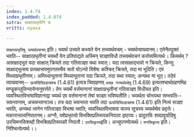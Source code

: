 ```yaml
---
index: 1.4.74
index_padded: 1.4.074
sutra: साक्षात्प्रभृतीनि च
vritti: nyasa

---
```

`साक्षात्प्रभृतिषु च्व्यर्थवचनम्` इति। च्व्यर्थ उच्यते कथ्यते येन तच्व्यर्थवचम् - च्व्यर्थव्याख्यानम्। एतेनैतदुक्तं भवति-- साक्षात्प्रभृतीनां च्व्यर्थो येन प्रतिपाद्यते अस्मिन् सञ्ज्ञाविधौ तच्व्यर्थवचनं कर्त्तव्यमित्यर्थः। किमर्थम् ? असाक्षाद्भूतं यदा साक्षात् क्रियते तदा गतिसञ्ज्ञा यथा स्यात्। यदा त्वसाक्षाद्भावो न क्रियते, किन्तु साक्षाद्भूत्सय प्रत्यक्षभावमुपगतस्यैव सतो योऽन्यो विशेषः कश्चित् क्रियते, तदा मा भूदिति। एवं मिथ्याप्रभृतीनाम्। अमिथ्याभूतानां मिथ्याभूतानां यदा क्रियते, तदा यथा स्यात्; अन्यथा मा भूत्। तदेवं व्याख्यानम्-- `ऊर्यादिच्विडाचश्च` (1.4.61) इत्यत्र च्विग्रहणम् `अच्छ गत्यर्थवदेषु` (1.4.69) इत्यतश्चार्थग्रहणमिह मण्डूकप्लुतिन्यायेनानुवर्त्तते। तेन च्व्यर्थे वर्त्तमानानां साक्षात्प्रभृतीनां गतिसञ्ज्ञा विधीयत इति। व्यवस्थितविभाषाविज्ञानाद्वा च्व्यर्थ एव वर्त्तमानानां तेषां सञ्ज्ञा भविष्यतीति। च्व्यर्थता चोभयथा सम्भवति-- च्व्यन्तानाम्, अच्व्यन्तानाञ्च। तत्र यदा च्व्यन्तता भवति तदा `ऊर्यादिच्विडाचश्च` (1.4.61) इति नित्यं सञ्ज्ञा भवति, अन्यथा त्वनेन गतिसञ्ज्ञा विभाषा भवति; व्यवस्थितविभाषया चास्य सूत्रस्य च्व्यर्थष्वेव प्रवृत्तेः। मकारान्तत्वनिपातनम्। अग्नौ, वशेप्रभृतयो विभक्तिप्रतिरूपकनिपाता द्रष्टव्यः। प्रादुराविः शब्दावूर्यादिषु उरसिमनसिशब्दौ विभक्तिप्रतिरूपकौ निपातौ। `उरसिकृत्य`इति। अभ्युपगम्येत्यर्थः। `मनसिकृत्य` इति। निश्चित्येत्यर्थः।।